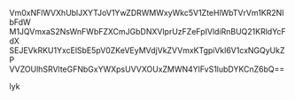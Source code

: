 Vm0xNFlWVXhUblJXYTJoV1YwZDRWMWxyWkc5V1ZteHlWbTVrVm1KR2NIbFdW
M1JQVmxaS2NsWnFWbFZXCmJGbDNXVlprUzFZeFpIVldiRnBUQ21KRldYcFdX
SEJEVkRKU1YxcElSbE5pV0ZKeVEyMVdjVkZVVmxKTgpiVkl6V1cxNGQyUkZP
VVZOUlhSRVlteGFNbGxYWXpsUVVXOUxZMWN4YlFvS1lubDYKCnZ6bQ==

lyk
